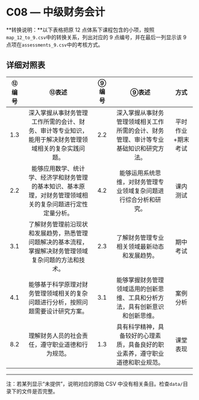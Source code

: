 # C08 — 中级财务会计

**转换说明：**以下表格把原 12 点体系下课程包含的小项，按照`map_12_to_9.csv`中的转换关系，列出对应的 9 点编号，并在最后一列显示该 9 点项在`assessments_9.csv`中的考核方式。

## 详细对照表

| ⑫编号 | ⑫表述 | ⑨编号 | ⑨表述 | 方式 |
|:---:|:---:|:---:|:---:|:---:|
| 1.3 | 深入掌握从事财务管理工作所需的会计、财务、审计等专业知识，能用于解决财务管理领域相关的复杂实践问题。 | 2.2 | 深入掌握从事财务管理领域相关工作所需的会计、财务管理、审计等专业基础知识和研究方法。 | 平时作业+期末考试 |
| 2.2 | 能够应用数学、统计学、经济学和财务管理的基本知识、基本原理，对财务管理领域相关的复杂问题进行定性定量分析。 | 4.2 | 能够运用系统思维，对财务管理专业领域复杂问题进行综合分析和研究。 | 课内测试 |
| 3.1 | 了解财务管理前沿现状和发展趋势，熟悉管理问题解决的基本流程，掌握解决财务管理领域复杂问题的方法和技术。 | 2.3 | 了解财务管理专业相关领域最新动态和发展趋势。 | 期中考试 |
| 4.1 | 能够基于科学原理对财务管理领域相关的复杂问题进行分析，按照问题需要设计研究方案。 | 3.1 | 能够掌握财务管理领域适用的创新思维、工具和分析方法，具有创新意识和创新思维。 | 案例分析 |
| 8.2 | 理解财务人员的社会责任，遵守职业道德和行为规范。 | 1.3 | 具有科学精神，具备较好的心理素质，具备良好的职业素养，遵守职业道德和职业规范。 | 课堂表现 |

---

注：若某列显示“未提供”，说明对应的原始 CSV 中没有相关条目。检查`data/`目录下的文件是否完整。
